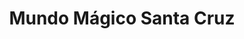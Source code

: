 ---
title: "Mundo Mágico Santa Cruz"
url: /santa-cruz/mundo-magico-santa-cruz/
shop: menaje del hogar
---